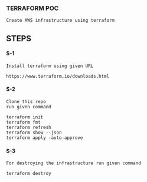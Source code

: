 ### TERRAFORM POC
    Create AWS infrastructure using terraform

## STEPS

####  S-1
    Install terraform using given URL 
    
    https://www.terraform.io/downloads.html

#### S-2
    Clone this repo
    run given command

    terraform init
    terraform fmt
    terraform refresh
    terraform show --json
    terraform apply -auto-approve

#### S-3
    For destroying the infrastructure run given command

    terraform destroy

